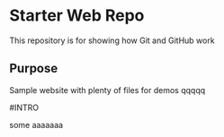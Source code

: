 # Starter Web Repo

This repository is for showing how Git and GitHub work

## Purpose

Sample website with plenty of files for demos  qqqqq

#INTRO

some aaaaaaa

